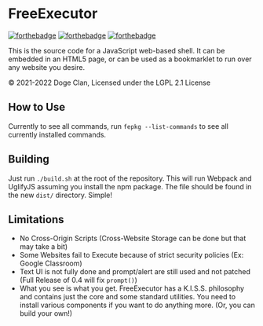 # FreeExecutor
[![forthebadge](https://forthebadge.com/images/badges/powered-by-coffee.svg)](https://forthebadge.com)
[![forthebadge](https://forthebadge.com/images/badges/uses-js.svg)](https://forthebadge.com)
[![forthebadge](https://forthebadge.com/images/badges/you-didnt-ask-for-this.svg)](https://forthebadge.com)

This is the source code for a JavaScript web-based shell. It can be embedded in an HTML5 page, or can be used as a bookmarklet to run over any website you desire.

©️ 2021-2022 Doge Clan, Licensed under the LGPL 2.1 License

## How to Use
Currently to see all commands, run `fepkg --list-commands` to see all currently installed commands.

## Building
Just run `./build.sh` at the root of the repository. This will run Webpack and UglifyJS assuming you install the npm package. The file should be found in the new `dist/` directory. Simple!

## Limitations
- No Cross-Origin Scripts (Cross-Website Storage can be done but that may take a bit)
- Some Websites fail to Execute because of strict security policies (Ex: Google Classroom)
- Text UI is not fully done and prompt/alert are still used and not patched (Full Release of 0.4 will fix `prompt()`)
- What you see is what you get. FreeExecutor has a K.I.S.S. philosophy and contains just the core and some standard utilities. You need to install various components if you want to do anything more. (Or, you can build your own!)
